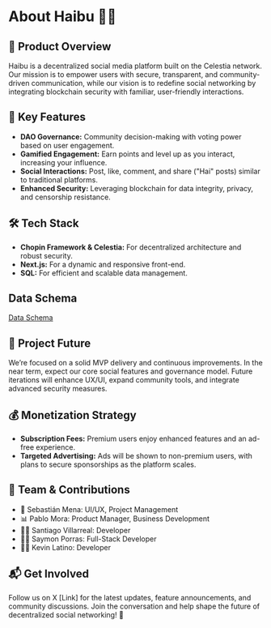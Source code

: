 # About Haibu 🐝🍯

## 🚀 Product Overview
Haibu is a decentralized social media platform built on the Celestia network. Our mission is to empower users with secure, transparent, and community-driven communication, while our vision is to redefine social networking by integrating blockchain security with familiar, user-friendly interactions.

## 🌟 Key Features
- **DAO Governance:** Community decision-making with voting power based on user engagement.
- **Gamified Engagement:** Earn points and level up as you interact, increasing your influence.
- **Social Interactions:** Post, like, comment, and share ("Hai" posts) similar to traditional platforms.
- **Enhanced Security:** Leveraging blockchain for data integrity, privacy, and censorship resistance.

## 🛠️ Tech Stack
- **Chopin Framework & Celestia:** For decentralized architecture and robust security.
- **Next.js:** For a dynamic and responsive front-end.
- **SQL:** For efficient and scalable data management.

## Data Schema
[Data Schema](https://dbdiagram.io/d/Haibu-67a2b781263d6cf9a00c9cc5, "@embed")

## 🔮 Project Future
We’re focused on a solid MVP delivery and continuous improvements. In the near term, expect our core social features and governance model. Future iterations will enhance UX/UI, expand community tools, and integrate advanced security measures.

## 💰 Monetization Strategy
- **Subscription Fees:** Premium users enjoy enhanced features and an ad-free experience.
- **Targeted Advertising:** Ads will be shown to non-premium users, with plans to secure sponsorships as the platform scales.

## 👥 Team & Contributions
- 🎨 Sebastián Mena: UI/UX, Project Management
- 📊 Pablo Mora: Product Manager, Business Development
- 🧑‍💻 Santiago Villarreal: Developer
- 🧑‍💻 Saymon Porras: Full-Stack Developer
- 🧑‍💻 Kevin Latino: Developer

## 📬 Get Involved
Follow us on X [Link] for the latest updates, feature announcements, and community discussions. Join the conversation and help shape the future of decentralized social networking! 🚀


